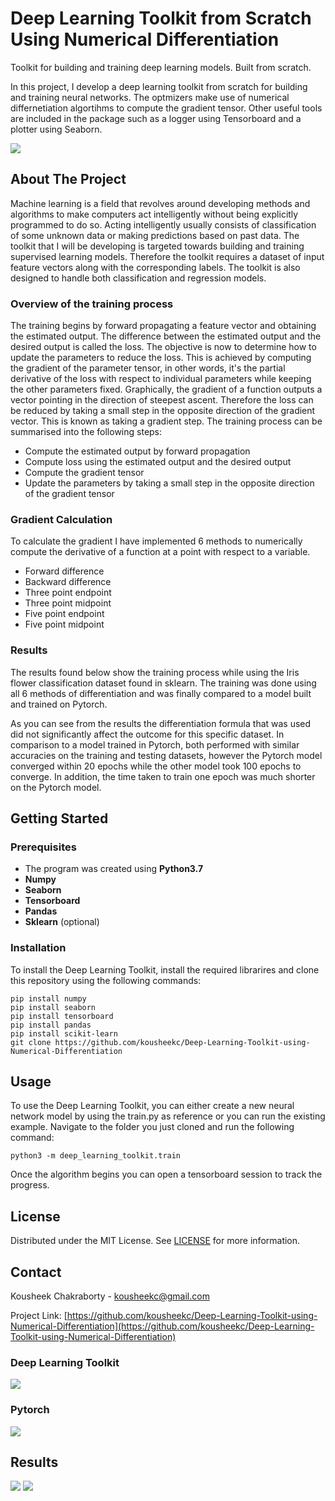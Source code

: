 # Deep Learning Toolkit from Scratch Using Numerical Differentiation
Toolkit for building and training deep learning models. Built from scratch.

In this project, I develop a deep learning toolkit from scratch for building and training neural networks. The optmizers make use of numerical differnetiation algortihms to compute the gradient tensor. Other useful tools are included in the package such as a logger using Tensorboard and a plotter using Seaborn. 

<img src="media/iris_all_plot.png">

## About The Project
Machine learning is a field that revolves around developing methods and algorithms to make computers act intelligently without being explicitly programmed to do so. Acting intelligently usually consists of classification of some unknown data or making predictions based on past data. The toolkit that I will be developing is targeted towards building and training supervised learning models. Therefore the toolkit requires a dataset of input feature vectors along with the corresponding labels. The toolkit is also designed to handle both classification and regression models. 

### Overview of the training process
The training begins by forward propagating a feature vector and obtaining the estimated output. The difference between the estimated output and the desired output is called the loss. The objective is now to determine how to update the parameters to reduce the loss. This is achieved by computing the gradient of the parameter tensor, in other words, it's the partial derivative of the loss with respect to individual parameters while keeping the other parameters fixed. Graphically, the gradient of a function outputs a vector pointing in the direction of steepest ascent. Therefore the loss can be reduced by taking a small step in the opposite direction of the gradient vector. This is known as taking a gradient step. The training process can be summarised into the following steps: 

* Compute the estimated output by forward propagation
* Compute loss using the estimated output and the desired output
* Compute the gradient tensor
* Update the parameters by taking a small step in the opposite direction of the gradient tensor

### Gradient Calculation
To calculate the gradient I have implemented 6 methods to numerically compute the derivative of a function at a point with respect to a variable.
* Forward difference
* Backward difference
* Three point endpoint 
* Three point midpoint
* Five point endpoint
* Five point midpoint

### Results
The results found below show the training process while using the Iris flower classification dataset found in sklearn. The training was done using all 6 methods of differentiation and was finally compared to a model built and trained on Pytorch. 

As you can see from the results the differentiation formula that was used did not significantly affect the outcome for this specific dataset. In comparison to a model trained in Pytorch, both performed with similar accuracies on the training and testing datasets, however the Pytorch model converged within 20 epochs while the other model took 100 epochs to converge. In addition, the time taken to train one epoch was much shorter on the Pytorch model.


## Getting Started

### Prerequisites
* The program was created using **Python3.7**
* **Numpy**
* **Seaborn**
* **Tensorboard**
* **Pandas**
* **Sklearn** (optional)

### Installation
To install the Deep Learning Toolkit, install the required librarires and clone this repository using the following commands:
```
pip install numpy
pip install seaborn
pip install tensorboard
pip install pandas
pip install scikit-learn
git clone https://github.com/kousheekc/Deep-Learning-Toolkit-using-Numerical-Differentiation
```

## Usage
To use the Deep Learning Toolkit, you can either create a new neural network model by using the train.py as reference or you can run the existing example. Navigate to the folder you just cloned and run the following command:
```
python3 -m deep_learning_toolkit.train
```
Once the algorithm begins you can open a tensorboard session to track the progress.


## License
Distributed under the MIT License. See [LICENSE](LICENSE) for more information.

## Contact
Kousheek Chakraborty - kousheekc@gmail.com

Project Link: [https://github.com/kousheekc/Deep-Learning-Toolkit-using-Numerical-Differentiation](https://github.com/kousheekc/Deep-Learning-Toolkit-using-Numerical-Differentiation)


### Deep Learning Toolkit

<img src="media/iris_all_plot.png">

### Pytorch

<img src="media/iris_pytorch.png">





## Results

<img src="media/iris_all_plot.png">
<img src="media/iris_pytorch.png">

